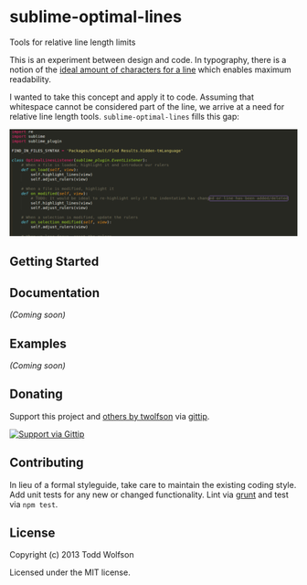 # sublime-optimal-lines

Tools for relative line length limits

This is an experiment between design and code. In typography, there is
a notion of the [ideal amount of characters for a line][chars-per-line]
which enables maximum readability.

[chars-per-line]: http://www.pearsonified.com/2012/01/characters-per-line.php

I wanted to take this concept and apply it to code. Assuming that
whitespace cannot be considered part of the line, we arrive at a need
for relative line length tools. `sublime-optimal-lines` fills this gap:

![Outline screenshot](docs/outline.png)

## Getting Started

## Documentation
_(Coming soon)_

## Examples
_(Coming soon)_

## Donating
Support this project and [others by twolfson][gittip] via [gittip][].

[![Support via Gittip][gittip-badge]][gittip]

[gittip-badge]: https://rawgithub.com/twolfson/gittip-badge/master/dist/gittip.png
[gittip]: https://www.gittip.com/twolfson/

## Contributing
In lieu of a formal styleguide, take care to maintain the existing coding
style. Add unit tests for any new or changed functionality. Lint via
[grunt](https://github.com/gruntjs/grunt) and test via `npm test`.

## License
Copyright (c) 2013 Todd Wolfson

Licensed under the MIT license.
